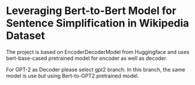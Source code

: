 # Leveraging Bert-to-Bert Model for Sentence Simplification in Wikipedia Dataset

The project is based on EncoderDecoderModel from Huggingface and uses bert-base-cased pretrained model for encoder as well as decoder. 

For GPT-2 as Decoder please select gpt2 branch. In this branch, the same model is use but using Bert-to-GPT2 pretrained model.
